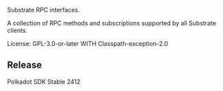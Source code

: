 Substrate RPC interfaces.

A collection of RPC methods and subscriptions supported by all Substrate clients.

License: GPL-3.0-or-later WITH Classpath-exception-2.0


## Release

Polkadot SDK Stable 2412
